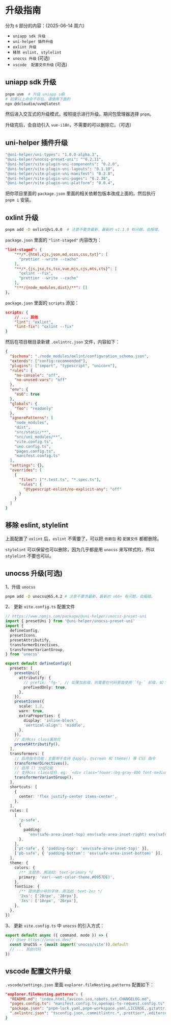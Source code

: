 # 升级指南

分为 `6` 部分的内容：(2025-06-14 周六)

- `uniapp sdk 升级`
- `uni-helper 插件升级`
- `oxlint 升级`
- `移除 eslint, stylelint`
- `unocss 升级` (可选)
- `vscode  配置文件升级` (可选)

## uniapp sdk 升级

```sh
pnpm uvm  # 升级 uniapp sdk
# 如果以上命令不存在，请使用下面的
npx @dcloudio/uvm@latest
```

然后进入交互式的升级模式，按照提示进行升级。期间包管理器选择 `pnpm`。

升级完后，会自动引入 `vue-i18n`，不需要的可以删除它。（可选）

## uni-helper 插件升级

```sh
"@uni-helper/uni-types": "1.0.0-alpha.3",
"@uni-helper/unocss-preset-uni": "^0.2.11",
"@uni-helper/vite-plugin-uni-components": "0.2.0",
"@uni-helper/vite-plugin-uni-layouts": "0.1.10",
"@uni-helper/vite-plugin-uni-manifest": "0.2.8",
"@uni-helper/vite-plugin-uni-pages": "0.2.28",
"@uni-helper/vite-plugin-uni-platform": "0.0.4",
```

把你项目里面的 `package.json` 里面的相关依赖包版本改成上面的。然后执行 `pnpm i` 安装。

## oxlint 升级

```sh
pnpm add -D oxlint@v1.0.0  # 注意不要贪最新，最新的 v1.1.0 有问题，会报错。
```

`package.json` 里面的 `"lint-staged"` 内容改为：

```json
"lint-staged": {
    "**/*.{html,cjs,json,md,scss,css,txt}": [
      "prettier --write --cache"
    ],
    "**/*.{js,jsx,ts,tsx,vue,mjs,cjs,mts,cts}": [
      "oxlint --fix",
      "prettier --write --cache"
    ],
    "!**/{node_modules,dist}/**": []
},
```

`package.json` 里面的 `scripts` 添加：

```json
scripts: {
    // ... 其他
    "lint": "oxlint",
    "lint-fix": "oxlint --fix"
}
```

然后在项目根目录新建 `.oxlintrc.json` 文件，内容如下：

```json
{
  "$schema": "./node_modules/oxlint/configuration_schema.json",
  "extends": ["config:recommended"],
  "plugins": ["import", "typescript", "unicorn"],
  "rules": {
    "no-console": "off",
    "no-unused-vars": "off"
  },
  "env": {
    "es6": true
  },
  "globals": {
    "foo": "readonly"
  },
  "ignorePatterns": [
    "node_modules",
    "dist",
    "src/static/**",
    "src/uni_modules/**",
    "vite.config.ts",
    "uno.config.ts",
    "pages.config.ts",
    "manifest.config.ts"
  ],
  "settings": {},
  "overrides": [
    {
      "files": ["*.test.ts", "*.spec.ts"],
      "rules": {
        "@typescript-eslint/no-explicit-any": "off"
      }
    }
  ]
}
```

## 移除 eslint, stylelint

上面配置了 `oxlint` 后，`eslint` 不需要了，可以把 `依赖包` 和 `配置文件` 都都删除。

`stylelint` 可以保留也可以删除，因为几乎都是用 `unocss` 来写样式的，所以 `stylelint` 不要也可以。

## unocss 升级(可选)

1、升级 `unocss`

```sh
pnpm add -D unocss@65.4.2 # 注意不要贪最新，最新的 v66+ 有问题，会报错。
```

2、 更新 `vite.config.ts` 配置文件

```ts
// https://www.npmjs.com/package/@uni-helper/unocss-preset-uni
import { presetUni } from '@uni-helper/unocss-preset-uni'
import {
  defineConfig,
  presetIcons,
  presetAttributify,
  transformerDirectives,
  transformerVariantGroup,
} from 'unocss'

export default defineConfig({
  presets: [
    presetUni({
      attributify: {
        // prefix: 'fg-', // 如果加前缀，则需要在代码里面使用 `fg-` 前缀，如：<div fg-border="1px solid #000"></div>
        prefixedOnly: true,
      },
    }),
    presetIcons({
      scale: 1.2,
      warn: true,
      extraProperties: {
        display: 'inline-block',
        'vertical-align': 'middle',
      },
    }),
    // 支持css class属性化
    presetAttributify(),
  ],
  transformers: [
    // 启用指令功能：主要用于支持 @apply、@screen 和 theme() 等 CSS 指令
    transformerDirectives(),
    // 启用 () 分组功能
    // 支持css class组合，eg: `<div class="hover:(bg-gray-400 font-medium) font-(light mono)">测试 unocss</div>`
    transformerVariantGroup(),
  ],
  shortcuts: [
    {
      center: 'flex justify-center items-center',
    },
  ],
  rules: [
    [
      'p-safe',
      {
        padding:
          'env(safe-area-inset-top) env(safe-area-inset-right) env(safe-area-inset-bottom) env(safe-area-inset-left)',
      },
    ],
    ['pt-safe', { 'padding-top': 'env(safe-area-inset-top)' }],
    ['pb-safe', { 'padding-bottom': 'env(safe-area-inset-bottom)' }],
  ],
  theme: {
    colors: {
      /** 主题色，用法如: text-primary */
      primary: 'var(--wot-color-theme,#0957DE)',
    },
    fontSize: {
      /** 提供更小号的字体，用法如：text-2xs */
      '2xs': ['20rpx', '28rpx'],
      '3xs': ['18rpx', '26rpx'],
    },
  },
})
```

3、 更新 `vite.config.ts` 中 `unocss` 的引入方式：

```ts
export default async ({ command, mode }) => {
  // @see https://unocss.dev/
  const UnoCSS = (await import('unocss/vite')).default
  // ... 其他代码
})
```

## vscode 配置文件升级

`.vscode/settings.json` 里面 `explorer.fileNesting.patterns` 配置如下：

```json
"explorer.fileNesting.patterns": {
  "README.md": "index.html,favicon.ico,robots.txt,CHANGELOG.md",
  "pages.config.ts": "manifest.config.ts,openapi-ts-request.config.ts",
  "package.json": "pnpm-lock.yaml,pnpm-workspace.yaml,LICENSE,.gitattributes,.gitignore,.gitpod.yml,CNAME,.npmrc,.browserslistrc",
  ".oxlintrc.json": "tsconfig.json,.commitlintrc.*,.prettier*,.editorconfig,.commitlint.cjs,.eslint*"
}
```
